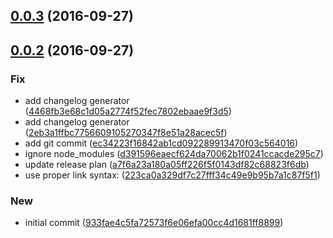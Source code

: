 <a name="0.0.3"></a>
## [0.0.3](https://github.com/fusion-com-au/foundry-release-webhook-notify/compare/0.0.2...0.0.3) (2016-09-27)




<a name="0.0.2"></a>
## [0.0.2](https://github.com/fusion-com-au/foundry-release-webhook-notify/compare/933fae4c5fa72573f6e06efa00cc4d1681ff8899...0.0.2) (2016-09-27)


### Fix

* add changelog generator ([4468fb3e68c1d05a2774f52fec7802ebaae9f3d5](https://github.com/fusion-com-au/foundry-release-webhook-notify/commit/4468fb3e68c1d05a2774f52fec7802ebaae9f3d5))
* add changelog generator ([2eb3a1ffbc7756609105270347f8e51a28acec5f](https://github.com/fusion-com-au/foundry-release-webhook-notify/commit/2eb3a1ffbc7756609105270347f8e51a28acec5f))
* add git commit ([ec34223f16842ab1cd092289913470f03c564016](https://github.com/fusion-com-au/foundry-release-webhook-notify/commit/ec34223f16842ab1cd092289913470f03c564016))
* ignore node_modules ([d391596eaecf624da70062b1f0241ccacde295c7](https://github.com/fusion-com-au/foundry-release-webhook-notify/commit/d391596eaecf624da70062b1f0241ccacde295c7))
* update release plan ([a7f6a23a180a05ff226f5f0143df82c68823f6db](https://github.com/fusion-com-au/foundry-release-webhook-notify/commit/a7f6a23a180a05ff226f5f0143df82c68823f6db))
* use proper link syntax: ([223ca0a329df7c27fff34c49e9b95b7a1c87f5f1](https://github.com/fusion-com-au/foundry-release-webhook-notify/commit/223ca0a329df7c27fff34c49e9b95b7a1c87f5f1))

### New

* initial commit ([933fae4c5fa72573f6e06efa00cc4d1681ff8899](https://github.com/fusion-com-au/foundry-release-webhook-notify/commit/933fae4c5fa72573f6e06efa00cc4d1681ff8899))



